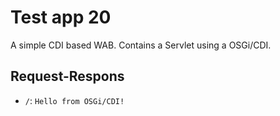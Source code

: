 # Test app 20

A simple CDI based WAB. Contains a Servlet using a OSGi/CDI.

## Request-Respons

- `/`: `Hello from OSGi/CDI!`
